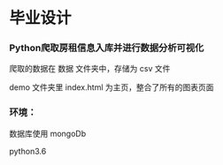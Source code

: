 # 毕业设计
### Python爬取房租信息入库并进行数据分析可视化

爬取的数据在 数据 文件夹中，存储为 csv 文件

demo 文件夹里 index.html 为主页，整合了所有的图表页面

### 环境：

数据库使用 mongoDb

python3.6



